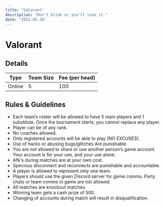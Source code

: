 ```yaml
---
title: "Valorant"
description: "‌Don't blink or you'll lose it."
date: "2022-05-28"
---
```


# Valorant

## Details

| Type   | Team Size | Fee (per head) |
| ------ | --------- | -------------- |
| Online | 5         | 100            |

## Rules & Guidelines

- Each team’s roster will be allowed to have 5 main players and 1 substitute. Once the tournament starts, you cannot replace any player.
- Player can be of any rank.
- No coaches allowed.
- Only registered accounts will be able to play (NO EXCUSES).
- Use of hacks or abusing bugs/glitches Are punishable.
- You are not allowed to share or use another person’s game account. Your account is for your use, and your use alone.
- Afk's during matches are at your own cost.
- Specious disconnect and reconnects are punishable and accountable.
- A player is allowed to represent only one team.
- Players should use the given Discord server for game comms. Party chats or team comms in game are not allowed.
- All matches are knockout matches.
- Winning team gets a cash prize of 500.
- Changing of accounts during match will result in disqualification.

